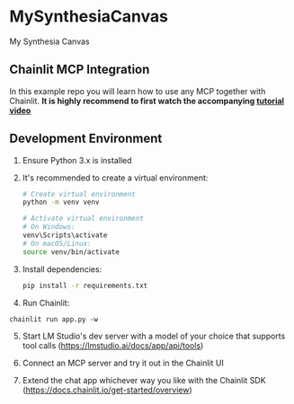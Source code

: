 # MySynthesiaCanvas
My Synthesia Canvas

## Chainlit MCP Integration

In this example repo you will learn how to use any MCP together with Chainlit.
**It is highly recommend to first watch the accompanying [tutorial video](https://youtu.be/dBSYt-vuEmA)**

## Development Environment

1. Ensure Python 3.x is installed

2. It's recommended to create a virtual environment:

   ```bash
   # Create virtual environment
   python -m venv venv
   
   # Activate virtual environment
   # On Windows:
   venv\Scripts\activate
   # On macOS/Linux:
   source venv/bin/activate
   ```

3. Install dependencies:
   ```bash
   pip install -r requirements.txt
   ```

4. Run Chainlit:
```
chainlit run app.py -w
```

5. Start LM Studio's dev server with a model of your choice that supports tool calls (https://lmstudio.ai/docs/app/api/tools)

6. Connect an MCP server and try it out in the Chainlit UI

7. Extend the chat app whichever way you like with the Chainlit SDK (https://docs.chainlit.io/get-started/overview)
